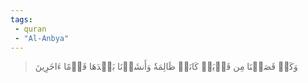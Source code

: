 ```yaml
---
tags: 
 - quran 
 - "Al-Anbya"
---
```


> وَكَمۡ قَصَمۡنَا مِن قَرۡيَةٖ كَانَتۡ ظَالِمَةٗ وَأَنشَأۡنَا بَعۡدَهَا قَوۡمًا ءَاخَرِينَ
